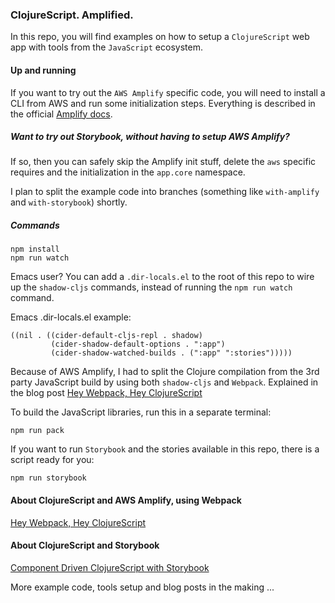 ### ClojureScript. Amplified.

In this repo, you will find examples on how to setup a `ClojureScript` web app with tools from the `JavaScript` ecosystem.

#### Up and running
If you want to try out the `AWS Amplify` specific code, you will need to install a CLI from AWS 
and run some initialization steps. Everything is described in the official [Amplify docs](https://docs.amplify.aws/start/getting-started/installation/q/integration/react/#option-1-watch-the-video-guide).

##### Want to try out Storybook, without having to setup AWS Amplify?
If so, then you can safely skip the Amplify init stuff, delete the `aws` specific requires and the initialization in the `app.core` namespace.


I plan to split the example code into branches (something like `with-amplify` and `with-storybook`) shortly.

##### Commands
``` shell
npm install
npm run watch
```

Emacs user? You can add a `.dir-locals.el` to the root of this repo to wire up the `shadow-cljs` commands,
instead of running the `npm run watch` command.

Emacs .dir-locals.el example:

``` emacs-lisp
((nil . ((cider-default-cljs-repl . shadow)
         (cider-shadow-default-options . ":app")
         (cider-shadow-watched-builds . (":app" ":stories")))))
```

Because of AWS Amplify, I had to split the Clojure compilation from the 3rd party JavaScript build by
using both `shadow-cljs` and `Webpack`. Explained in the blog post [Hey Webpack, Hey ClojureScript](https://davidvujic.blogspot.com/2021/08/hey-webpack-hey-clojurescript.html)

To build the JavaScript libraries, run this in a separate terminal:

``` shell
npm run pack
```

If you want to run `Storybook` and the stories available in this repo, there is a script ready for you:

``` shell
npm run storybook
```

#### About ClojureScript and AWS Amplify, using Webpack
[Hey Webpack, Hey ClojureScript](https://davidvujic.blogspot.com/2021/08/hey-webpack-hey-clojurescript.html)

#### About ClojureScript and Storybook
[Component Driven ClojureScript with Storybook](https://davidvujic.blogspot.com/2021/08/component-driven-clojurescript-with-storybook.html)

More example code, tools setup and blog posts in the making ...
